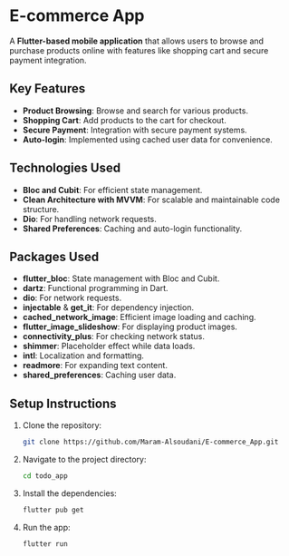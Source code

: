 # E-commerce App

A **Flutter-based mobile application** that allows users to browse and purchase products online with features like shopping cart and secure payment integration.

## Key Features

- **Product Browsing**: Browse and search for various products.
- **Shopping Cart**: Add products to the cart for checkout.
- **Secure Payment**: Integration with secure payment systems.
- **Auto-login**: Implemented using cached user data for convenience.

## Technologies Used

- **Bloc and Cubit**: For efficient state management.
- **Clean Architecture with MVVM**: For scalable and maintainable code structure.
- **Dio**: For handling network requests.
- **Shared Preferences**: Caching and auto-login functionality.

## Packages Used

- **flutter_bloc**: State management with Bloc and Cubit.
- **dartz**: Functional programming in Dart.
- **dio**: For network requests.
- **injectable** & **get_it**: For dependency injection.
- **cached_network_image**: Efficient image loading and caching.
- **flutter_image_slideshow**: For displaying product images.
- **connectivity_plus**: For checking network status.
- **shimmer**: Placeholder effect while data loads.
- **intl**: Localization and formatting.
- **readmore**: For expanding text content.
- **shared_preferences**: Caching user data.

## Setup Instructions

1. Clone the repository:
   ```bash
   git clone https://github.com/Maram-Alsoudani/E-commerce_App.git
2. Navigate to the project directory:
   ```bash
   cd todo_app
3. Install the dependencies:
   ```bash
   flutter pub get
4. Run the app:
   ```bash
   flutter run
